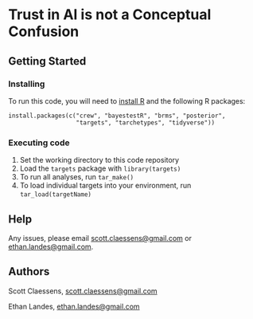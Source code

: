 # Trust in AI is not a Conceptual Confusion

## Getting Started

### Installing

To run this code, you will need to [install R](https://www.r-project.org/) and 
the following R packages:

```
install.packages(c("crew", "bayestestR", "brms", "posterior", 
                   "targets", "tarchetypes", "tidyverse"))
```

### Executing code

1. Set the working directory to this code repository
2. Load the `targets` package with `library(targets)`
3. To run all analyses, run `tar_make()`
4. To load individual targets into your environment, run `tar_load(targetName)`

## Help

Any issues, please email scott.claessens@gmail.com or ethan.landes@gmail.com.

## Authors

Scott Claessens, scott.claessens@gmail.com

Ethan Landes, ethan.landes@gmail.com
